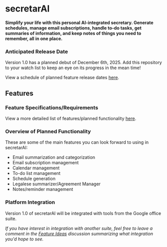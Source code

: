 # secretarAI

**Simplify your life with this personal AI-integrated secretary. Generate schedules, manage email subscriptions, handle to-do tasks, get summaries of information, and keep notes of things you need to remember, all in one place.**


### Anticipated Release Date
Version 1.0 has a planned debut of December 6th, 2025. Add this repository to your watch list to keep an eye on its progress in the mean time!

View a schedule of planned feature release dates [here](/projectPlan/schedule.md).

## Features

### Feature Specifications/Requirements

View a more detailed list of features/planned functionality [here](/projectPlan/proposal.md).

### Overview of Planned Functionality
These are some of the main features you can look forward to using in secretarAI:
- Email summarization and categorization
- Email subscription management
- Calendar management
- To-do list management
- Schedule generation
- Legalese summarizer/Agreement Manager
- Notes/reminder management

### Platform Integration
Version 1.0 of secretarAI will be integrated with tools from the Google office suite.

*If you have interest in integration with another suite, feel free to leave a comment in the [Feature Ideas](https://github.com/sarah-strawberries/secretarAI/discussions/1) discussion summarizing what integration you'd hope to see.*